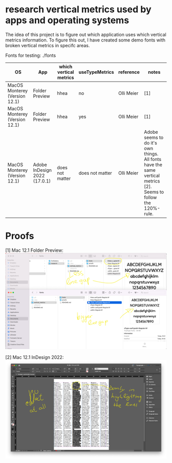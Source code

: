 # research vertical metrics used by apps and operating systems

The idea of this project is to figure out which application uses which vertical metrics information.
To figure this out, I have created some demo fonts with broken vertical metrics in specifc areas.

Fonts for testing: ./fonts

| OS  | App             | which vertical metrics       | useTypeMetrics  | reference | notes                                                                            | 
| ------------- |-----------------|------------------------------|-----------------| ------------- |----------------------------------------------------------------------------------|
| MacOS Monterey (Version 12.1) |  Folder Preview           | hhea               | no              | Olli Meier | [1]                                                                              |
| MacOS Monterey (Version 12.1) | Folder Preview            | hhea               | yes             | Olli Meier | [1]                                                                              |
| MacOS Monterey (Version 12.1) | Adobe InDesign 2022 (17.0.1) | does not matter | does not matter | Olli Meier | Adobe seems to do it's own things. All fonts have the same vertical metrics [2]. Seems to follow the 120%-rule. |



# Proofs
[1] Mac 12.1 Folder Preview:
![Mac 12.1 InDesign 17.0.1](./proofs/olli_meier/MacPreview.png?raw=true "Mac 12.1 Folder Preview")


[2] Mac 12.1 InDesign 2022:
![Mac 12.1 InDesign 2022](./proofs/olli_meier/MacInDesign2022.png?raw=true "Mac 12.1 InDesign 17.0.1")


